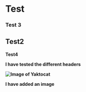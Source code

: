 # Test
### Test 3
<h2> Test2
<h4> Test4

I have tested the different headers

![Image of Yaktocat](https://octodex.github.com/images/yaktocat.png)

I have added an image
